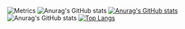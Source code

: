 ![Metrics](https://metrics.lecoq.io/mengweidongphp?template=classic&isocalendar=1&languages=1&lines=1&followup=1&gists=1&people=1&activity=1&isocalendar.duration=half-year&languages.limit=8&languages.colors=github&languages.threshold=0%25&people.limit=28&people.size=28&people.types=followers%2C%20following&people.identicons=false&people.shuffle=false&followup.sections=repositories&activity.limit=5&activity.days=14&activity.filter=all&activity.visibility=all&activity.timestamps=false&config.timezone=Asia%2FShanghai)
![Anurag's GitHub stats](https://github-readme-stats.vercel.app/api?username=mengweidongphp&show_icons=true&theme=radical)
[![Anurag's GitHub stats](https://github-readme-stats.vercel.app/api?username=mengweidongphp)](https://github.com/mengweidongphp/github-readme-stats)
![Anurag's GitHub stats](https://github-readme-stats.vercel.app/api?username=mengweidongphp&show_icons=true)
[![Top Langs](https://github-readme-stats.vercel.app/api/top-langs/?username=mengweidongphp)](https://github.com/mengweidongphp/github-readme-stats)

